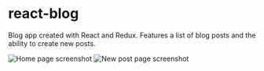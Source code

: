 # react-blog
Blog app created with React and Redux. Features a list of blog posts and the ability to create new posts.

![Home page screenshot](https://github.com/statelessrich/react-blog/screens/react-blog-home.png?raw=true?raw=true "Home page")
![New post page screenshot](https://github.com/statelessrich/react-blog/screens/react-blog-new-post.png?raw=true "New post page")  